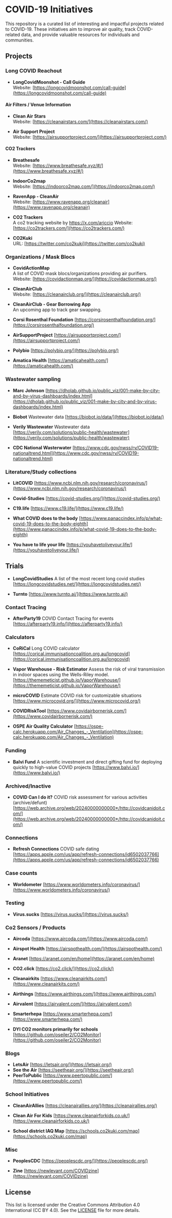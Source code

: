 # COVID-19 Initiatives

This repository is a curated list of interesting and impactful projects related to COVID-19. These initiatives aim to improve air quality, track COVID-related data, and provide valuable resources for individuals and communities.

## Projects

### Long COVID Reachout

- **LongCovidMoonshot - Call Guide**  
  Website: [https://longcovidmoonshot.com/call-guide](https://longcovidmoonshot.com/call-guide)

#### Air Filters / Venue Information

- **Clean Air Stars**  
  Website: [https://cleanairstars.com/](https://cleanairstars.com/)

- **Air Support Project**  
  Website: [https://airsupportproject.com/](https://airsupportproject.com/)


#### CO2 Trackers

- **Breathesafe**  
  Website: [https://www.breathesafe.xyz/#/](https://www.breathesafe.xyz/#/)

- **IndoorCo2map**  
  Website: [https://indoorco2map.com/](https://indoorco2map.com/)

- **RavenApp - CleanAir**  
  Website: [https://www.ravenapp.org/cleanair](https://www.ravenapp.org/cleanair)

- **CO2 Trackers**  
  A co2 tracking website by https://x.com/ariccio
  Website: [https://co2trackers.com/](https://co2trackers.com/)

- **CO2Kuki**  
  URL: [https://twitter.com/co2kuki](https://twitter.com/co2kuki)

### Organizations / Mask Blocs

- **CovidActionMap**  
  A list of COVID mask blocs/organizations providing air purifiers.  
  Website: [https://covidactionmap.org/](https://covidactionmap.org/)

- **CleanAirClub**  
  Website: [https://cleanairclub.org/](https://cleanairclub.org/)

- **CleanAirClub - Gear Borrowing App**  
  An upcoming app to track gear swapping.

- **Corsi Rosenthal Foundation**
  [https://corsirosenthalfoundation.org/](https://corsirosenthalfoundation.org/)

- **AirSupportProject** [https://airsupportproject.com/](https://airsupportproject.com/)

- **Polybio** [https://polybio.org/](https://polybio.org/)

- **Amatica Health** [https://amaticahealth.com/](https://amaticahealth.com/)

### Wastewater sampling

- **Marc Johnson** [https://dholab.github.io/public_viz/001-make-by-city-and-by-virus-dashboards/index.html](https://dholab.github.io/public_viz/001-make-by-city-and-by-virus-dashboards/index.html)

- **Biobot**
  Wastewater data [https://biobot.io/data/](https://biobot.io/data/)

- **Verily Wastewater**
  Wastewater data [https://verily.com/solutions/public-health/wastewater](https://verily.com/solutions/public-health/wastewater)

- **CDC National Wasterwater**
  [https://www.cdc.gov/nwss/rv/COVID19-nationaltrend.html](https://www.cdc.gov/nwss/rv/COVID19-nationaltrend.html)


### Literature/Study collections

- **LitCOVID** [https://www.ncbi.nlm.nih.gov/research/coronavirus/](https://www.ncbi.nlm.nih.gov/research/coronavirus/)

- **Covid-Studies** [https://covid-studies.org/](https://covid-studies.org/)

- **C19.life** [https://www.c19.life/](https://www.c19.life/)

- **What COVID does to the body** [https://www.panaccindex.info/p/what-covid-19-does-to-the-body-eighth](https://www.panaccindex.info/p/what-covid-19-does-to-the-body-eighth)

- **You have to life your life** [https://youhavetoliveyour.life/](https://youhavetoliveyour.life/)

## Trials

- **LongCovidStudies**
  A list of the most recent long covid studies [https://longcovidstudies.net/](https://longcovidstudies.net/)

- **Turnto**
  [https://www.turnto.ai/](https://www.turnto.ai/)


### Contact Tracing

- **AfterParty19**
  COVID Contact Tracing for events [https://afterparty19.info/](https://afterparty19.info/)


### Calculators

- **CoRiCal**
  Long COVID calculator [https://corical.immunisationcoalition.org.au/longcovid](https://corical.immunisationcoalition.org.au/longcovid)

- **Vapor Warehouse - Risk Estimator**
  Assess the risk of viral transmission in indoor spaces using the Wells-Riley model. [https://thememeticist.github.io/VaporWarehouse/](https://thememeticist.github.io/VaporWarehouse/)

- **microCOVID**
  Estimate COVID risk for customizable situations [https://www.microcovid.org/](https://www.microcovid.org/)

- **COVIDRiskTool**
  [https://www.covidairbornerisk.com/](https://www.covidairbornerisk.com/)

- **OSPE Air Quality Calculator**
  [https://ospe-calc.herokuapp.com/Air_Changes_-_Ventilation](https://ospe-calc.herokuapp.com/Air_Changes_-_Ventilation)


### Funding

- **Balvi Fund**
  A scientific investment and direct gifting fund for deploying quickly to high-value COVID projects [https://www.balvi.io/](https://www.balvi.io/)

### Archived/Inactive
- **COVID Can I do it?**
  COVID risk assessment for various activities (archive/defunt) [https://web.archive.org/web/20240000000000*/http://covidcanidoit.com/](https://web.archive.org/web/20240000000000*/http://covidcanidoit.com/)


### Connections

- **Refresh Connections**
  COVID safe dating [https://apps.apple.com/us/app/refresh-connections/id6502037766](https://apps.apple.com/us/app/refresh-connections/id6502037766)


### Case counts

- **Worldometer**
  [https://www.worldometers.info/coronavirus/](https://www.worldometers.info/coronavirus/)

### Testing

- **Virus.sucks**
  [https://virus.sucks/](https://virus.sucks/)



### Co2 Sensors / Products

- **Aircoda**
  [https://www.aircoda.com/](https://www.aircoda.com/)

- **Airspot Health**
  [https://airspothealth.com/](https://airspothealth.com/)

- **Aranet**
  [https://aranet.com/en/home](https://aranet.com/en/home)

- **CO2.click**
  [https://co2.click/](https://co2.click/)

- **Cleanairkits**
  [https://www.cleanairkits.com/](https://www.cleanairkits.com/)

- **Airthings**
  [https://www.airthings.com/](https://www.airthings.com/)

- **Airvalent**
  [https://airvalent.com/](https://airvalent.com/)

- **Smarterhepa** [https://www.smarterhepa.com/](https://www.smarterhepa.com/)

- **DYI CO2 monitors primarily for schools**
  [https://github.com/oseiler2/CO2Monitor](https://github.com/oseiler2/CO2Monitor)  

### Blogs
- **LetsAir** [https://letsair.org/](https://letsair.org/)
- **See the Air** [https://seetheair.org/](https://seetheair.org/)
- **PeerToPublic** [https://www.peertopublic.com/](https://www.peertopublic.com/)


### School Initiatives
- **CleanAirAllies** [https://cleanairallies.org/](https://cleanairallies.org/)

- **Clean Air For Kids** [https://www.cleanairforkids.co.uk/](https://www.cleanairforkids.co.uk/)

- **School district IAQ Map** [https://schools.co2kuki.com/map](https://schools.co2kuki.com/map)

### Misc

- **PeoplesCDC**
  [https://peoplescdc.org/](https://peoplescdc.org/)

- **Zine**
  [https://newlevant.com/COVIDzine](https://newlevant.com/COVIDzine)


## License

This list is licensed under the Creative Commons Attribution 4.0 International (CC BY 4.0). See the [LICENSE](LICENSE) file for more details.